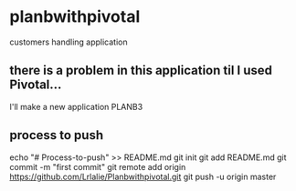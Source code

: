 # planbwithpivotal
customers handling application

## there is a problem in this application til I used Pivotal...
I'll make a new application PLANB3

## process to push
echo "# Process-to-push" >> README.md
git init
git add README.md
git commit -m "first commit"
git remote add origin https://github.com/Lrlalie/Planbwithpivotal.git
git push -u origin master
